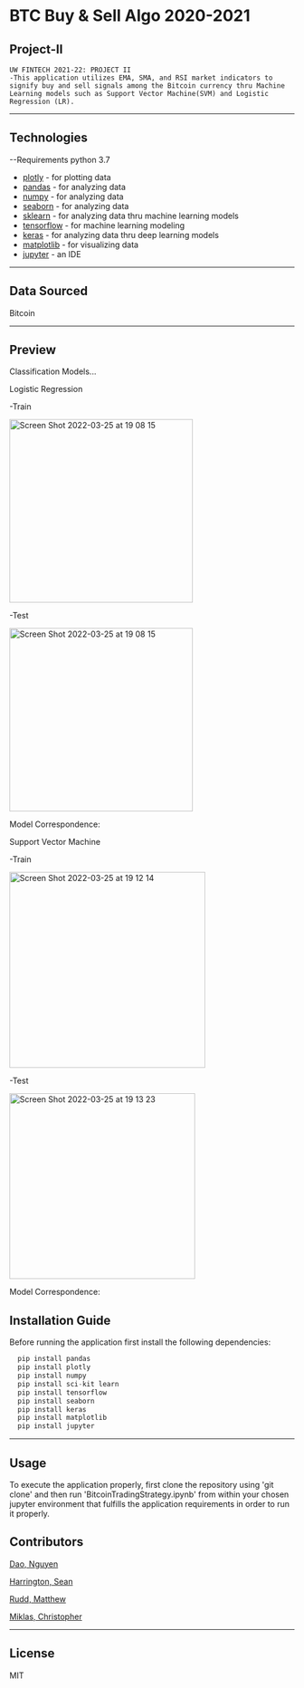 # BTC Buy & Sell Algo 2020-2021
## Project-II
	UW FINTECH 2021-22: PROJECT II
	-This application utilizes EMA, SMA, and RSI market indicators to signify buy and sell signals among the Bitcoin currency thru Machine Learning models such as Support Vector Machine(SVM) and Logistic Regression (LR). 
 
---

## Technologies
--Requirements
python 3.7

- [plotly](https://pypi.org/project/plotly/) - for plotting data
- [pandas](https://pypi.org/project/pandas/) - for analyzing data 
- [numpy](https://pypi.org/project/numpy/) - for analyzing data 
- [seaborn](https://pypi.org/project/seaborn/) - for analyzing data
- [sklearn](https://pypi.org/project/sklearn/) - for analyzing data thru machine learning models
- [tensorflow](https://pypi.org/project/tensorflow/) - for machine learning modeling
- [keras](https://pypi.org/project/keras/) - for analyzing data thru deep learning models
- [matplotlib](https://pypi.org/project/matplotlib/) - for visualizing data
- [jupyter](https://pypi.org/project/jupyterlab/) - an IDE
 

---

## Data Sourced

Bitcoin

---


## Preview

Classification Models...

Logistic Regression

-Train
	
	
<img width="324" alt="Screen Shot 2022-03-25 at 19 08 15" src="https://user-images.githubusercontent.com/94579605/160220660-a270a92b-bc3d-487d-b494-0d0107fe0f59.png">
	
	
	
-Test
	
	
<img width="324" alt="Screen Shot 2022-03-25 at 19 08 15" src="https://user-images.githubusercontent.com/94579605/160220695-4ddef00b-712a-4e38-8515-1b5866297756.png">

	
Model Correspondence:


	
Support Vector Machine
	
-Train
	
	
<img width="346" alt="Screen Shot 2022-03-25 at 19 12 14" src="https://user-images.githubusercontent.com/94579605/160220772-f26881e4-8a0a-493d-937e-77b8474afa1e.png">



	
-Test
	
	
<img width="328" alt="Screen Shot 2022-03-25 at 19 13 23" src="https://user-images.githubusercontent.com/94579605/160220806-eb605e6d-b15d-4c50-8bf9-3b32d0955393.png">


Model Correspondence:


				
## Installation Guide

Before running the application first install the following dependencies:

```python
  pip install pandas
  pip install plotly
  pip install numpy
  pip install sci-kit learn
  pip install tensorflow
  pip install seaborn
  pip install keras
  pip install matplotlib
  pip install jupyter

```
---
## Usage
To execute the application properly, first clone the repository using 'git clone' and then run 'BitcoinTradingStrategy.ipynb' from within your chosen jupyter environment that fulfills the application requirements in order to run it properly. 


## Contributors

[Dao, Nguyen](https://www.linkedin.com/in/nguyen-dao-a55669215/)

[Harrington, Sean](https://www.linkedin.com/in/sean-harrington16/)

[Rudd, Matthew](https://www.linkedin.com/in/matthewp-rudd/)

[Miklas, Christopher](https://www.linkedin.com/in/christopher-miklas) 


---

## License

MIT
